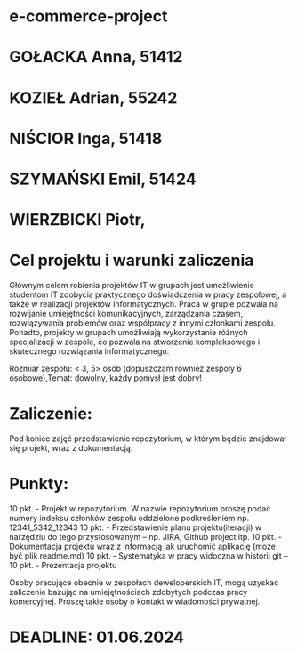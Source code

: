 # e-commerce-project
# GOŁACKA Anna, 51412 
# KOZIEŁ Adrian, 55242
# NIŚCIOR Inga, 51418
# SZYMAŃSKI Emil, 51424
# WIERZBICKI Piotr, 

# Cel projektu i warunki zaliczenia
 
Głównym celem robienia projektów IT w grupach jest umożliwienie studentom IT zdobycia praktycznego doświadczenia w pracy zespołowej, a także w realizacji projektów informatycznych. Praca w grupie pozwala na rozwijanie umiejętności komunikacyjnych, zarządzania czasem, rozwiązywania problemów oraz współpracy z innymi członkami zespołu. Ponadto, projekty w grupach umożliwiają wykorzystanie różnych specjalizacji w zespole, co pozwala na stworzenie kompleksowego i skutecznego rozwiązania informatycznego. 
 
Rozmiar zespołu: < 3, 5> osób (dopuszczam również zespoły 6 osobowe),Temat: dowolny, każdy pomysł jest dobry!

# Zaliczenie: 
Pod koniec zajęć przedstawienie repozytorium, w którym będzie znajdował się projekt, wraz z dokumentacją. 

# Punkty:
10 pkt. - Projekt w repozytorium. W nazwie repozytorium proszę podać numery indeksu członków zespołu oddzielone podkreśleniem np. 12341_5342_12343
10 pkt. - Przedstawienie planu projektu(iteracji) w narzędziu do tego przystosowanym – np. JIRA, Github project itp.
10 pkt. - Dokumentacja projektu wraz z informacją jak uruchomić aplikację (może być plik readme.md)
10 pkt. - Systematyka w pracy widoczna w historii git – 
10 pkt. - Prezentacja projektu 
 
Osoby pracujące obecnie w zespołach deweloperskich IT, mogą uzyskać zaliczenie bazując na umiejętnościach zdobytych podczas pracy komercyjnej. Proszę takie osoby o kontakt w wiadomości prywatnej.
 
# DEADLINE: 01.06.2024
